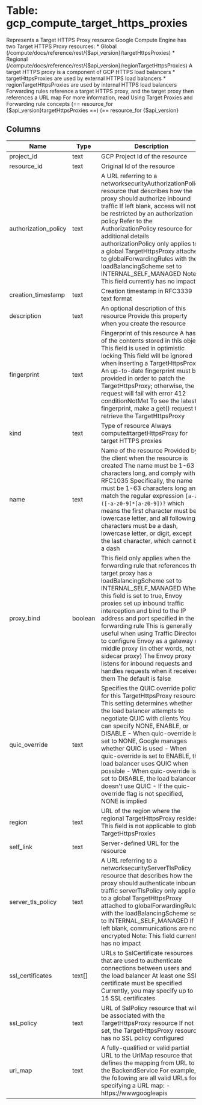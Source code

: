 
# Table: gcp_compute_target_https_proxies
Represents a Target HTTPS Proxy resource  Google Compute Engine has two Target HTTPS Proxy resources:  * Global (/compute/docs/reference/rest/{$api_version}/targetHttpsProxies) * Regional (/compute/docs/reference/rest/{$api_version}/regionTargetHttpsProxies)  A target HTTPS proxy is a component of GCP HTTPS load balancers  * targetHttpsProxies are used by external HTTPS load balancers * regionTargetHttpsProxies are used by internal HTTPS load balancers  Forwarding rules reference a target HTTPS proxy, and the target proxy then references a URL map For more information, read Using Target Proxies and  Forwarding rule concepts (== resource_for {$api_version}targetHttpsProxies ==) (== resource_for {$api_version}
## Columns
| Name        | Type           | Description  |
| ------------- | ------------- | -----  |
|project_id|text|GCP Project Id of the resource|
|resource_id|text|Original Id of the resource|
|authorization_policy|text|A URL referring to a networksecurityAuthorizationPolicy resource that describes how the proxy should authorize inbound traffic If left blank, access will not be restricted by an authorization policy Refer to the AuthorizationPolicy resource for additional details authorizationPolicy only applies to a global TargetHttpsProxy attached to globalForwardingRules with the loadBalancingScheme set to INTERNAL_SELF_MANAGED Note: This field currently has no impact|
|creation_timestamp|text|Creation timestamp in RFC3339 text format|
|description|text|An optional description of this resource Provide this property when you create the resource|
|fingerprint|text|Fingerprint of this resource A hash of the contents stored in this object This field is used in optimistic locking This field will be ignored when inserting a TargetHttpsProxy An up-to-date fingerprint must be provided in order to patch the TargetHttpsProxy; otherwise, the request will fail with error 412 conditionNotMet To see the latest fingerprint, make a get() request to retrieve the TargetHttpsProxy|
|kind|text|Type of resource Always compute#targetHttpsProxy for target HTTPS proxies|
|name|text|Name of the resource Provided by the client when the resource is created The name must be 1-63 characters long, and comply with RFC1035 Specifically, the name must be 1-63 characters long and match the regular expression `[a-z]([-a-z0-9]*[a-z0-9])?` which means the first character must be a lowercase letter, and all following characters must be a dash, lowercase letter, or digit, except the last character, which cannot be a dash|
|proxy_bind|boolean|This field only applies when the forwarding rule that references this target proxy has a loadBalancingScheme set to INTERNAL_SELF_MANAGED  When this field is set to true, Envoy proxies set up inbound traffic interception and bind to the IP address and port specified in the forwarding rule This is generally useful when using Traffic Director to configure Envoy as a gateway or middle proxy (in other words, not a sidecar proxy) The Envoy proxy listens for inbound requests and handles requests when it receives them  The default is false|
|quic_override|text|Specifies the QUIC override policy for this TargetHttpsProxy resource This setting determines whether the load balancer attempts to negotiate QUIC with clients You can specify NONE, ENABLE, or DISABLE - When quic-override is set to NONE, Google manages whether QUIC is used - When quic-override is set to ENABLE, the load balancer uses QUIC when possible - When quic-override is set to DISABLE, the load balancer doesn't use QUIC - If the quic-override flag is not specified, NONE is implied|
|region|text|URL of the region where the regional TargetHttpsProxy resides This field is not applicable to global TargetHttpsProxies|
|self_link|text|Server-defined URL for the resource|
|server_tls_policy|text|A URL referring to a networksecurityServerTlsPolicy resource that describes how the proxy should authenticate inbound traffic serverTlsPolicy only applies to a global TargetHttpsProxy attached to globalForwardingRules with the loadBalancingScheme set to INTERNAL_SELF_MANAGED If left blank, communications are not encrypted Note: This field currently has no impact|
|ssl_certificates|text[]|URLs to SslCertificate resources that are used to authenticate connections between users and the load balancer At least one SSL certificate must be specified Currently, you may specify up to 15 SSL certificates|
|ssl_policy|text|URL of SslPolicy resource that will be associated with the TargetHttpsProxy resource If not set, the TargetHttpsProxy resource has no SSL policy configured|
|url_map|text|A fully-qualified or valid partial URL to the UrlMap resource that defines the mapping from URL to the BackendService For example, the following are all valid URLs for specifying a URL map: - https://wwwgoogleapis|
